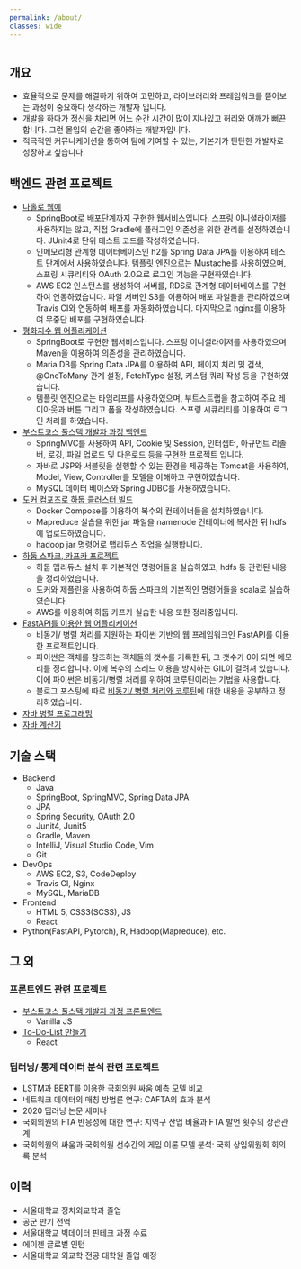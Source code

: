 ```yaml
---
permalink: /about/
classes: wide
---
```


<a>
    <img src="{{ site.url }}{{ site.baseurl }}/assets/images/portfolio.png" alt="" > 
</a>

## 개요

- 효율적으로 문제를 해결하기 위하여 고민하고, 라이브러리와 프레임워크를 뜯어보는 과정이 중요하다 생각하는 개발자 입니다.
- 개발을 하다가 정신을 차리면 어느 순간 시간이 많이 지나있고 허리와 어깨가 뻐끈합니다. 그런 몰입의 순간을 좋아하는 개발자입니다.
- 적극적인 커뮤니케이션을 통하여 팀에 기여할 수 있는, 기본기가 탄탄한 개발자로 성장하고 싶습니다.

## 백엔드 관련 프로젝트

- [나홀로 웹에][alone-github]
  - SpringBoot로 배포단계까지 구현한 웹서비스입니다. 스프링 이니셜라이저를 사용하지는 않고, 직접 Gradle에 플러그인 의존성을 위한 관리를 설정하였습니다. JUnit4로 단위 테스트 코드를 작성하였습니다.
  - 인메모리형 관계형 데이터베이스인 h2를 Spring Data JPA를 이용하여 테스트 단계에서 사용하였습니다. 템플릿 엔진으로는 Mustache를 사용하였으며, 스프링 시큐리티와 OAuth 2.0으로 로그인 기능을 구현하였습니다.
  - AWS EC2 인스턴스를 생성하여 서버를, RDS로 관계형 데이터베이스를 구현하여 연동하였습니다. 파일 서버인 S3를 이용하여 배포 파일들을 관리하였으며 Travis CI와 연동하여 배포를 자동화하였습니다. 마지막으로 nginx를 이용하여 무중단 배포를 구현하였습니다.
- [평화지수 웹 어플리케이션][peace-github]
  - SpringBoot로 구현한 웹서비스입니다. 스프링 이니셜라이저를 사용하였으며 Maven을 이용하여 의존성을 관리하였습니다.
  - Maria DB를 Spring Data JPA를 이용하여 API, 페이지 처리 및 검색, @OneToMany 관계 설정, FetchType 설정, 커스텀 쿼리 작성 등을 구현하였습니다.
  - 템플릿 엔진으로는 타임리프를 사용하였으며, 부트스트랩을 참고하여 주요 레이아웃과 버튼 그리고 폼을 작성하였습니다. 스프링 시큐리티를 이용하여 로그인 처리를 하였습니다.
- [부스트코스 풀스택 개발자 과정 백엔드][back-github]
  - SpringMVC를 사용하여 API, Cookie 및 Session, 인터셉터, 아규먼트 리졸버, 로깅, 파일 업로드 및 다운로드 등을 구현한 프로젝트 입니다.
  - 자바로 JSP와 서블릿을 실행할 수 있는 환경을 제공하는 Tomcat을 사용하여, Model, View, Controller를 모델을 이해하고 구현하였습니다.
  - MySQL 데이터 베이스와 Spring JDBC를 사용하였습니다.
- [도커 컴포즈로 하둡 클러스터 빌드][docker-hadoop]
  - Docker Compose를 이용하여 복수의 컨테이너들을 설치하였습니다.
  - Mapreduce 실습을 위한 jar 파일을 namenode 컨테이너에 복사한 뒤 hdfs에 업로드하였습니다.
  - hadoop jar 명령어로 맵리듀스 작업을 실행합니다.
- [하둡 스파크, 카프카 프로젝트][hadoop-mapreduce-github]
  - 하둡 맵리듀스 설치 후 기본적인 명령어들을 실습하였고, hdfs 등 관련된 내용을 정리하였습니다.
  - 도커와 제플린을 사용하여 하둡 스파크의 기본적인 명령어들을 scala로 실습하였습니다.
  - AWS를 이용하여 하둡 카프카 실습한 내용 또한 정리중입니다.
- [FastAPI를 이용한 웹 어플리케이션][fast-api]
  - 비동기/ 병렬 처리를 지원하는 파이썬 기반의 웹 프레임워크인 FastAPI를 이용한 프로젝트입니다.
  - 파이썬은 객체를 참조하는 객체들의 갯수를 기록한 뒤, 그 갯수가 0이 되면 메모리를 정리합니다. 이에 복수의 스레드 이용을 방지하는 GIL이 걸려져 있습니다. 이에 파이썬은 비동기/병렬 처리를 위하여 코루틴이라는 기법을 사용합니다.
  - 블로그 포스팅에 따로 [비동기/ 병렬 처리와 코루틴][concurrency-parallelism]에 대한 내용을 공부하고 정리하였습니다.
- [자바 병렬 프로그래밍][concurrency-github]
- [자바 계산기][calculator-github]

## 기술 스택

- Backend
  - Java
  - SpringBoot, SpringMVC, Spring Data JPA
  - JPA
  - Spring Security, OAuth 2.0
  - Junit4, Junit5
  - Gradle, Maven
  - IntelliJ, Visual Studio Code, Vim
  - Git
- DevOps
  - AWS EC2, S3, CodeDeploy
  - Travis CI, Nginx
  - MySQL, MariaDB
    <a>
    <img src="{{ site.url }}{{ site.baseurl }}/assets/images/sql_small.png" alt="" >
    </a>
- Frontend
  - HTML 5, CSS3(SCSS), JS
  - React
- Python(FastAPI, Pytorch), R, Hadoop(Mapreduce), etc.

## 그 외

### 프론트엔드 관련 프로젝트

- [부스트코스 풀스택 개발자 과정 프론트엔드][front-github]
  - Vanilla JS
- [To-Do-List 만들기][react-github]
  - React

### 딥러닝/ 통계 데이터 분석 관련 프로젝트

- LSTM과 BERT를 이용한 국회의원 싸움 예측 모델 비교
- 네트워크 데이터의 매칭 방법론 연구: CAFTA의 효과 분석
- 2020 딥러닝 논문 세미나
- 국회의원의 FTA 반응성에 대한 연구: 지역구 산업 비율과 FTA 발언 횟수의 상관관계
- 국회의원의 싸움과 국회의원 선수간의 게임 이론 모델 분석: 국회 상임위원회 회의록 분석

## 이력

- 서울대학교 정치외교학과 졸업
- 공군 만기 전역
- 서울대학교 빅데이터 핀테크 과정 수료
- 에이젠 글로벌 인턴
- 서울대학교 외교학 전공 대학원 졸업 예정

[react-github]: https://github.com/HSJung93/-React-ToDoList
[concurrency-github]: https://github.com/HSJung93/-Java-ConcurrencyInPractice

<!-- [resume-page]: {{ site.baseurl }}/blog/development-blog -->

[peace-github]: https://github.com/HSJung93/-Java-WebPeaceIndex
[hadoop-mapreduce-github]: https://github.com/HSJung93/-Java-Backend-HadoopMapreducePractice
[back-github]: https://github.com/HSJung93/-Java-Backend-SpringMVCPractice
[front-github]: https://github.com/HSJung93/frontend_practice
[calculator-github]: https://github.com/HSJung93/Calculator
[alone-github]: https://github.com/HSJung93/alone-webservice
[fast-api]: https://github.com/HSJung93/FastAPIProject
[concurrency-parallelism]: https://hsjung93.github.io/%EC%BD%94%EB%93%9C/coroutine/
[docker-hadoop]: https://github.com/HSJung93/DockerHadoop
